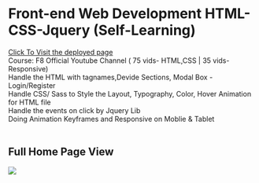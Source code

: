 # Front-end Web Development HTML-CSS-Jquery (Self-Learning)</h1> 
[Click To Visit the deployed page](https://wag.netlify.app/)
<br> Course: F8 Official Youtube Channel ( 75 vids- HTML,CSS | 35 vids-Responsive)
<br>Handle the HTML with tagnames,Devide Sections, Modal Box -Login/Register
<br>Handle CSS/ Sass to Style the Layout, Typography, Color, Hover Animation for HTML file
<br> Handle the events on click by Jquery Lib
<br> Doing Animation Keyframes and Responsive on Moblie & Tablet
<br>
<br>

## Full Home Page View
<img src="https://www.upsieutoc.com/images/2020/06/13/screencapture-wag-netlify-app-2020-06-13-01_52_36.png">






